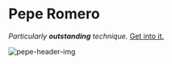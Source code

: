 # Pepe Romero
*Particularly **outstanding** technique.*
[Get into it.](https://www.youtube.com/watch?v=_XfhRqm4iIM&feature=youtu.be&t=7m18s)

![pepe-header-img](http://www.lasplash.com/uploads//ddde/53a958e8c8d7e-pepe-romero-s-70th-birthday-tour-review-including-an-important-stop-at-istanbul-music-festival-3.jpg)
